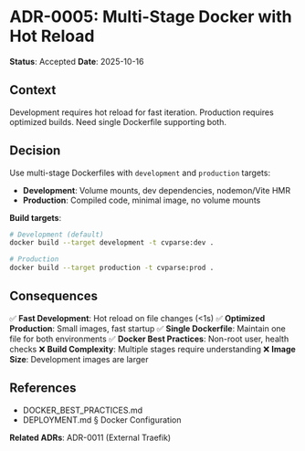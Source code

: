 # ADR-0005: Multi-Stage Docker with Hot Reload

**Status**: Accepted
**Date**: 2025-10-16

## Context

Development requires hot reload for fast iteration. Production requires optimized builds. Need single Dockerfile supporting both.

## Decision

Use multi-stage Dockerfiles with `development` and `production` targets:
- **Development**: Volume mounts, dev dependencies, nodemon/Vite HMR
- **Production**: Compiled code, minimal image, no volume mounts

**Build targets**:
```bash
# Development (default)
docker build --target development -t cvparse:dev .

# Production
docker build --target production -t cvparse:prod .
```

## Consequences

✅ **Fast Development**: Hot reload on file changes (<1s)
✅ **Optimized Production**: Small images, fast startup
✅ **Single Dockerfile**: Maintain one file for both environments
✅ **Docker Best Practices**: Non-root user, health checks
❌ **Build Complexity**: Multiple stages require understanding
❌ **Image Size**: Development images are larger

## References

- DOCKER_BEST_PRACTICES.md
- DEPLOYMENT.md § Docker Configuration

**Related ADRs**: ADR-0011 (External Traefik)
